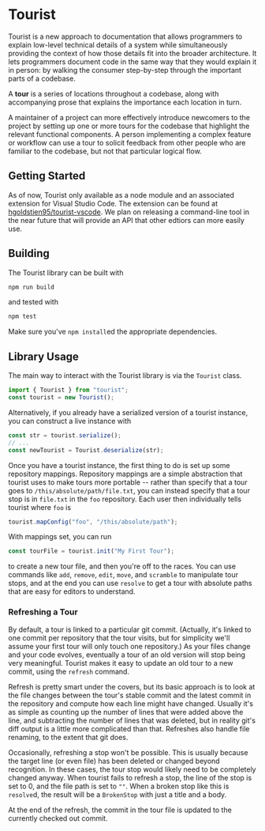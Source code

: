 # Tourist

Tourist is a new approach to documentation that allows programmers to explain
low-level technical details of a system while simultaneously providing the
context of how those details fit into the broader architecture. It lets
programmers document code in the same way that they would explain it in
person: by walking the consumer step-by-step through the important parts of a
codebase.

A **tour** is a series of locations throughout a codebase, along with
accompanying prose that explains the importance each location in turn.

A maintainer of a project can more effectively introduce newcomers to the
project by setting up one or more tours for the codebase that highlight the
relevant functional components. A person implementing a complex feature or
workflow can use a tour to solicit feedback from other people who are
familiar to the codebase, but not that particular logical flow.


## Getting Started

As of now, Tourist only available as a node module and an associated
extension for Visual Studio Code. The extension can be found at
[hgoldstien95/tourist-vscode](https://github.com/hgoldstein95/tourist-vscode).
We plan on releasing a command-line tool in the near future that will provide
an API that other edtiors can more easily use.


## Building
The Tourist library can be built with
```bash
npm run build
```
and tested with
```bash
npm test
```
Make sure you've `npm install`ed the appropriate dependencies.


## Library Usage

The main way to interact with the Tourist library is via the `Tourist` class.
```typescript
import { Tourist } from "tourist";
const tourist = new Tourist();
```
Alternatively, if you already have a serialized version of a tourist instance,
you can construct a live instance with
```typescript
const str = tourist.serialize();
// ...
const newTourist = Tourist.deserialize(str);
```

Once you have a tourist instance, the first thing to do is set up some
repository mappings. Repository mappings are a simple abstraction that
tourist uses to make tours more portable -- rather than specify that a tour
goes to `/this/absolute/path/file.txt`, you can instead specify that a tour
stop is in `file.txt` in the `foo` repository. Each user then individually
tells tourist where `foo` is
```typescript
tourist.mapConfig("foo", "/this/absolute/path");
```

With mappings set, you can run
```typescript
const tourFile = tourist.init("My First Tour");
```
to create a new tour file, and then you're off to the races. You can use
commands like `add`, `remove`, `edit`, `move`, and `scramble` to manipulate tour
stops, and at the end you can use `resolve` to get a tour with absolute paths
that are easy for editors to understand.

### Refreshing a Tour

By default, a tour is linked to a particular git commit. (Actually, it's
linked to one commit per repository that the tour visits, but for simplicity
we'll assume your first tour will only touch one repository.) As your files
change and your code evolves, eventually a tour of an old version will stop
being very meaningful. Tourist makes it easy to update an old tour to a new
commit, using the `refresh` command.

Refresh is pretty smart under the covers, but its basic approach is to look
at the file changes between the tour's stable commit and the latest commit in
the repository and compute how each line might have changed. Usually it's as
simple as counting up the number of lines that were added above the line, and
subtracting the number of lines that was deleted, but in reality git's diff
output is a little more complicated than that. Refreshes also handle file
renaming, to the extent that git does.

Occasionally, refreshing a stop won't be possible. This is usually because
the target line (or even file) has been deleted or changed beyond
recognition. In these cases, the tour stop would likely need to be completely
changed anyway. When tourist fails to refresh a stop, the line of the stop is
set to 0, and the file path is set to `""`. When a broken stop like this is
`resolve`d, the result will be a `BrokenStop` with just a title and a body.

At the end of the refresh, the commit in the tour file is updated to the
currently checked out commit.